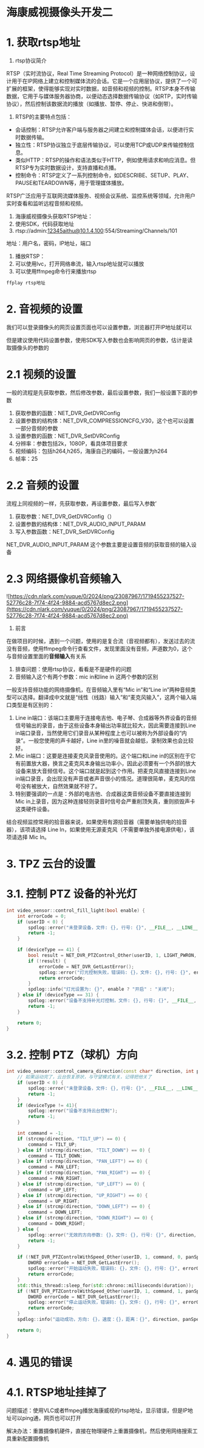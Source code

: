 # 海康威视摄像头开发二

# 1. 获取rtsp地址

1. rtsp协议简介

RTSP（实时流协议，Real Time Streaming Protocol）是一种网络控制协议，设计用于在IP网络上建立和控制媒体流的会话。它是一个应用层协议，提供了一个可扩展的框架，使得能够实现对实时数据，如音频和视频的控制。RTSP本身不传输数据，它用于与媒体服务器协商，以便动态选择数据传输协议（如RTP，实时传输协议），然后控制该数据流的播放（如播放、暂停、停止、快进和倒带）。

1. RTSP的主要特点包括：
- 会话控制：RTSP允许客户端与服务器之间建立和控制媒体会话，以便进行实时数据传输。
- 独立性：RTSP协议独立于底层传输协议，可以使用TCP或UDP来传输控制信息。
- 类似HTTP：RTSP的操作和语法类似于HTTP，例如使用请求和响应消息。但RTSP专为实时数据设计，支持直播和点播。
- 控制命令：RTSP定义了一系列控制命令，如DESCRIBE、SETUP、PLAY、PAUSE和TEARDOWN等，用于管理媒体播放。

RTSP广泛应用于互联网流媒体服务、视频会议系统、监控系统等领域，允许用户实时查看和监听远程音频和视频。

1. 海康威视摄像头获取RTSP地址：
2. 使用SDK，代码获取地址
3. rtsp://admin:12345aithu@10.1.4.100:554/Streaming/Channels/101

地址：用户名，密码，IP地址，端口

1. 播放RTSP：
2. 可以使用lvc，打开网络串流，输入rtsp地址就可以播放
3. 可以使用ffmpeg命令行来播放rtsp

```bash
ffplay rtsp地址
```

# 2. 音视频的设置

我们可以登录摄像头的网页设置页面也可以设置参数，浏览器打开IP地址就可以

但是建议使用代码设置参数，使用SDK写入参数也会影响网页的参数，估计是读取摄像头的参数的

# 2.1 视频的设置

一般的流程是先获取参数，然后修改参数，最后设置参数，我们一般设置下面的参数

1. 获取参数的函数：NET_DVR_GetDVRConfig
2. 设置参数的结构体：NET_DVR_COMPRESSIONCFG_V30，这个也可以设置一部分音频的参数
3. 设置参数的函数：NET_DVR_SetDVRConfig
4. 分辨率：参数包括2k，1080P，看具体项目要求
5. 视频编码：包括h264,h265，海康自己的编码，一般设置为h264
6. 帧率：25

# 2.2 音频的设置

流程上同视频的一样，先获取参数，再设置参数，最后写入参数’

1. 获取参数：NET_DVR_GetDVRConfig（）
2. 设置参数的结构体：NET_DVR_AUDIO_INPUT_PARAM
3. 写入参数函数：NET_DVR_SetDVRConfig

NET_DVR_AUDIO_INPUT_PARAM 这个参数主要是设置音频的获取音频的输入设备

# 2.3 网络摄像机音频输入

![https://cdn.nlark.com/yuque/0/2024/png/23087967/1719455237527-52776c28-7f74-4f24-9884-acd5767d8ec2.png](https://cdn.nlark.com/yuque/0/2024/png/23087967/1719455237527-52776c28-7f74-4f24-9884-acd5767d8ec2.png)

1. 前言

在做项目的时候，遇到一个问题，使用的是复合流（音视频都有），发送过去的流没有音频，使用ffmpeg命令行查看文件，发现里面没有音频，声道数为0，这个与音频设置里面的**音频输入**有关系

1. 排查问题：使用rtsp协议，看看是不是硬件的问题
2. 音频输入这个有两个参数：mic in和line in 这两个参数的区别

一般支持音频功能的网络摄像机，在音频输入里有“Mic in”和“Line in”两种音频类型可以选择。翻译成中文就是“线性（线路）输入”和“麦克风输入”，这两个输入端口类型是有区别的：

1. Line in端口：该端口主要用于连接电吉他、电子琴、合成器等外界设备的音频信号输出的录音，由于这些设备本身输出功率就比较大，因此需要连接到Line in端口录音，当然使用它们录音从某种程度上也可以被称为外部设备的“内录”。一般您使用的声卡越好，Line in里的噪音就会越低，录制效果也会比较好。
2. Mic in端口：这要是连接麦克风录音使用的。这个端口和Line in的区别在于它有前置放大器，换言之麦克风本身输出功率小，因此必须要有一个外部的放大设备来放大音频信号。这个端口就是起到这个作用。把麦克风直接连接到Line in端口录音，会出现没有声音或者声音很小的情况。道理很简单，麦克风的信号没有被放大，自然效果就不好了。
3. 特别要强调的一点是：外部的电吉他、合成器这类音频设备不要直接连接到Mic in上录音，因为这种连接轻则录音时信号会严重削顶失真，重则损毁声卡这类硬件设备。

结合视频监控常用的拾音器来说，如果使用有源拾音器（需要单独供电的拾音器），该项请选择 Line In，如果使用无源麦克风（不需要单独外接电源供电），该项请选择 Mic In。

# 3. TPZ 云台的设置

# 3.1. 控制 PTZ 设备的补光灯

```cpp
int video_sensor::control_fill_light(bool enable) {
    int errorCode = 0;
    if (userID < 0) {
        spdlog::error("未登录设备，文件: {}, 行号: {}", __FILE__, __LINE__);
        return -1;
    }

    if (deviceType == 41) {
        bool result = NET_DVR_PTZControl_Other(userID, 1, LIGHT_PWRON, enable ? 0 : 1);
        if (!result) {
            errorCode = NET_DVR_GetLastError();
            spdlog::error("灯光控制失败，错误码: {}，文件: {}, 行号: {}", errorCode, __FILE__, __LINE__);
            return errorCode;
        }
        spdlog::info("灯光设置为: {}", enable ? "开启" : "关闭");
    } else if (deviceType == 31) {
        spdlog::error("设备不支持补光灯控制，文件: {}, 行号: {}", __FILE__, __LINE__);
        return -1;
    }

    return 0;
}
```

# 3.2. 控制 PTZ（球机）方向

```cpp
int video_sensor::control_camera_direction(const char* direction, int panSpeed, int duration) {
    // 如果运动完了，云台恢复原状，与守望模式有关，记得把他关了
    if (userID < 0) {
        spdlog::error("未登录设备，文件: {}, 行号: {}", __FILE__, __LINE__);
        return -1;
    }
    if (deviceType != 41){
        spdlog::error("设备不支持云台控制");
        return -1;
    }

    int command = -1;
    if (strcmp(direction, "TILT_UP") == 0) {
        command = TILT_UP;
    } else if (strcmp(direction, "TILT_DOWN") == 0) {
        command = TILT_DOWN;
    } else if (strcmp(direction, "PAN_LEFT") == 0) {
        command = PAN_LEFT;
    } else if (strcmp(direction, "PAN_RIGHT") == 0) {
        command = PAN_RIGHT;
    } else if (strcmp(direction, "UP_LEFT") == 0) {
        command = UP_LEFT;
    } else if (strcmp(direction, "UP_RIGHT") == 0) {
        command = UP_RIGHT;
    } else if (strcmp(direction, "DOWN_LEFT") == 0) {
        command = DOWN_LEFT;
    } else if (strcmp(direction, "DOWN_RIGHT") == 0) {
        command = DOWN_RIGHT;
    } else {
        spdlog::error("无效的方向参数: {}，文件: {}, 行号: {}", direction, __FILE__, __LINE__);
        return -1;
    }

    if (!NET_DVR_PTZControlWithSpeed_Other(userID, 1, command, 0, panSpeed)) {
        DWORD errorCode = NET_DVR_GetLastError();
        spdlog::error("开始运动失败，错误码: {}，文件: {}, 行号: {}", errorCode, __FILE__, __LINE__);
        return errorCode;
    }
    std::this_thread::sleep_for(std::chrono::milliseconds(duration));
    if (!NET_DVR_PTZControlWithSpeed_Other(userID, 1, command, 1, panSpeed)) {
        DWORD errorCode = NET_DVR_GetLastError();
        spdlog::error("停止运动失败，错误码: {}，文件: {}, 行号: {}", errorCode, __FILE__, __LINE__);
        return errorCode;
    }
    spdlog::info("运动成功，方向: {}，速度：{}，距离：{}", direction, panSpeed, duration);

    return 0;
}
```

# 4. 遇见的错误

# 4.1. RTSP地址挂掉了

问题描述：使用VLC或者ffmpeg播放海康威视的rtsp地址，显示错误，但是IP地址可以ping通，网页也可以打开

解决办法：重置摄像机硬件，直接在物理硬件上重置摄像机，然后使用网络搜索工具重新配置摄像机